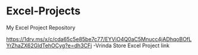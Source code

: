 # Excel-Projects
My Excel Project Repository

https://1drv.ms/x/c/cda65c5e85be7c77/EYViO4Q0aC5Mnucc4jADhqoBOfLYrZhaZX62GldTehOCyg?e=dh3CFj -Vrinda Store Excel Project link
